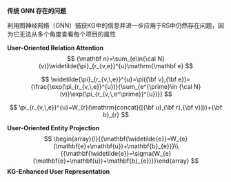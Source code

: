 **传统 GNN 存在的问题**

利用图神经网络（GNN）捕获KG中的信息并进一步应用于RS中仍然存在问题，因为它无法从多个角度查看每个项目的属性

**User-Oriented Relation Attention**
$$
{\mathbf n}=\sum_{e\in{\cal N}(v)}\widetilde{\pi}_{r_{v,e}}^{u}\mathrm{\mathbf e}
$$

$$
\widetilde{\pi}_{r_{v,\,e}}^{u}=\pi({\bf v},{\bf e})={\frac{\exp(\pi_{r_{v,\,e}}^{u})}{\sum_{e^{\prime}\in {\cal N}(v)}\exp(\pi_{r_{v,\,e^\prime}}^{u})}}
$$

$$
\pi_{r_{v,\,e}}^{u}=W_{r}(\mathrm{concat}([{\bf u},{\bf r},{\bf v}]))+{\bf b}_{r}
$$

**User-Oriented Entity Projection**
$$
\begin{array}{l}{{\mathbf{\widetilde{e}}=W_{e}(\mathbf{e}+\mathbf{u})+\mathbf{b}_{e}}}\\ {{\mathbf{\widetilde{e}}=\sigma(W_{e}(\mathbf{e}+\mathbf{u})+\mathbf{b}_{e})}}\end{array}
$$
**KG-Enhanced User Representation**